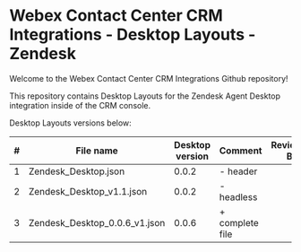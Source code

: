 # Webex Contact Center CRM Integrations - Desktop Layouts - Zendesk

Welcome to the Webex Contact Center CRM Integrations Github repository!

This repository contains Desktop Layouts for the Zendesk Agent Desktop integration inside of the CRM console.

Desktop Layouts versions below:

| #   | File name                     | Desktop version | Comment         | Reviewed By |
| --- | ----------------------------- | --------------- | --------------- | ----------- |
| 1   | Zendesk_Desktop.json          | 0.0.2           | - header        |             |
| 2   | Zendesk_Desktop_v1.1.json     | 0.0.2           | - headless      |             |
| 3   | Zendesk_Desktop_0.0.6_v1.json | 0.0.6           | + complete file |             |
